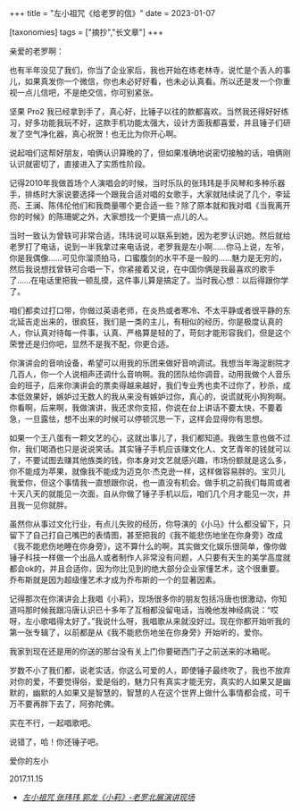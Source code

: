 +++
title = "左小祖咒《给老罗的信》"
date = 2023-01-07

[taxonomies]
tags = ["摘抄","长文章"]
+++ 

<!-- more -->
亲爱的老罗啊：

也有半年没见了我们，你当了企业家后，我也开始在练老林寺，说忙是个丢人的事儿，如果真发你一个微信，你也未必好好看，也未必认真看。所以还是发一个你重视一点儿信吧，不是绝交信，你可别紧张。

坚果 Pro2 我已经拿到手了，真心好，比锤子以往的款都喜欢。当然我还得好好练习，好多功能我玩不好，这款手机功能太强大，设计方面我都喜爱，并且锤子们研发了空气净化器，真心祝贺！也无比为你开心啊。

说起咱们这帮好朋友，咱俩认识算晚的了，但如果准确地说密切接触的话，咱俩刚认识就密切了，直接进入了实质性阶段。

记得2010年我做首场个人演唱会的时候，当时乐队的张玮玮是手风琴和多种乐器手，排练时大家说要选择一个跟我合适对唱的女歌手，大家就陆续说了几个，李延亮、王澜、陈伟伦他们和我商量哪个更合适一些？除了原本就和我对唱《当我离开你的时候》的陈珊妮之外，大家想找一个更搞一点儿的人。

当时一致认为曾轶可非常合适，玮玮说可以联系到她，因为老罗认识她。然后就给老罗打了电话，说到一半我拿过来电话说，老罗我是左小啊……你马上说，左爷，你是我偶像……可见你溜须拍马，口蜜腹剑的水平不是一般的……魅力是无穷的，然后我说想找曾轶可合唱一下，你紧接着又说，在中国你俩是我最喜欢的歌手了……在电话里把我一顿乱摸，这件事儿算是搞定了。当时我心想：以后得跟你学了。

咱们都卖过打口带，你做过英语老师，在炎热或者寒冷、不太平静或者很平静的东北延吉走出来的，很疯狂，我们是一类的主儿，有相似的经历，你是极度认真的人，你认真对待每一件事，认真、严格算是轻的了，苛刻才能形容我们，但是这个荣誉还是归你吧，显然不是我不配，你更合适。

你演讲会的音响设备，希望可以用我的乐团来做好音响调试。我想当年海淀剧院才几百人，你一个人说相声还调什么音响啊。我的团队给你调音，动用我做个人音乐会的班子，后来你演讲会的票卖得越来越好，我们专业秀也卖不过你了，秒杀，成本低效果好，嫉妒过无数人的我从来没有嫉妒过你，真心的，说谎就死小狗狗啊。你看啊，后来啊，我做演讲，我还求你支招，你说在台上讲话不要太快，不要着急，一旦露怯，想不出来的时候可以停顿沉思一下，这样会显得你有思想。

如果一个王八蛋有一颗文艺的心，这就出事儿了，我们都知道。我做生意也做不过你，我们喝酒也只是说说笑话。其实锤子手机应该赚文化人、文艺青年的钱就可以了，不要试图去赚其他族类的钱，你本身对文艺就感兴趣，市场份额就是这么多，你不能成为苹果，就像我不能成为迈克尔·杰克逊一样，这样做容易胖的。宝贝儿我爱你，但这个事情我一直想跟你说，也一直没有机会。做手机之前我们每周或者十天八天的就能见一次面，自从你做了锤子手机以后，咱们几个月才能见一次，并且我一见你就胖。

虽然你从事过文化行业，有点儿失败的经历，你导演的《小马》什么都没留下，只留下了自己打自己嘴巴的表情图，甚至把我的《我不能悲伤地坐在你身旁》改成《我不能悲伤地睡在你身旁》，这不算什么的啊，其实做文化娱乐很简单，像你做锤子科技一样做一个出品人或者制作人非常没有问题，人只要有天生的美学高度就都会ok的，并且合适你，因为你比见到的绝大部分企业家懂艺术，这个很重要。乔布斯就是因为超级懂艺术才成为乔布斯的一个的显著因素。

记得那次在你演讲会上我唱《小莉》，现场很多你的朋友包括冯唐也很激动，你知道吗那时候我跟冯唐认识已十多年了互相都没留电话，当晚他发神经病说：“哎呀，左小歌唱得太好了。”我说什么呀，我唱歌从来就没好过。现在你都开始听我的第一张专辑了，以前都是从《我不能悲伤地坐在你身旁》开始听的，爱你。

我家到现在还是用的你送的那台没有关上门你要砸西门子之前送来的冰箱呢。

岁数不小了我们都，说老实话，你这么可爱的人，即使锤子最终吹了，我也不放弃对你的爱，不要觉得俗，爱是俗的，魅力只有真实才能无穷，真实的人如果又是幽默的，幽默的人如果又是智慧的，智慧的人在这个世界上做什么事情都会成，可千万不要再胖下去了，阿弥陀佛。

实在不行，一起唱歌吧。

说错了，哈！你还锤子吧。

爱你的左小

2017.11.15

- *[左小祖咒 张玮玮 郭龙《小莉》-老罗北展演讲现场](https://www.bilibili.com/video/BV1Sq4y1u7AG/)*